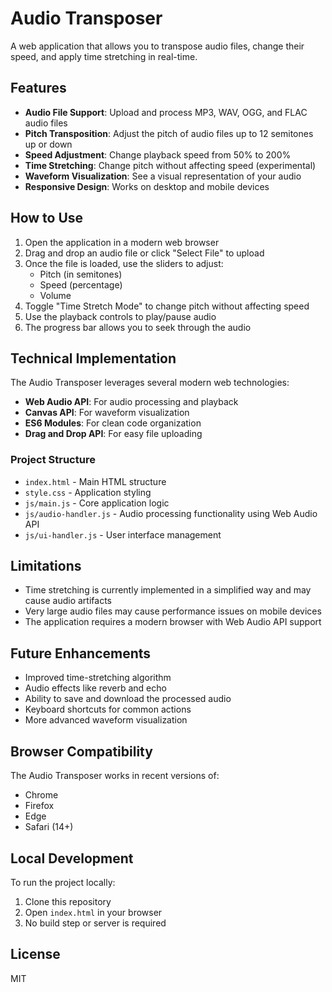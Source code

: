 # Audio Transposer

A web application that allows you to transpose audio files, change their speed, and apply time stretching in real-time.

## Features

- **Audio File Support**: Upload and process MP3, WAV, OGG, and FLAC audio files
- **Pitch Transposition**: Adjust the pitch of audio files up to 12 semitones up or down
- **Speed Adjustment**: Change playback speed from 50% to 200%
- **Time Stretching**: Change pitch without affecting speed (experimental)
- **Waveform Visualization**: See a visual representation of your audio
- **Responsive Design**: Works on desktop and mobile devices

## How to Use

1. Open the application in a modern web browser
2. Drag and drop an audio file or click "Select File" to upload
3. Once the file is loaded, use the sliders to adjust:
   - Pitch (in semitones)
   - Speed (percentage)
   - Volume
4. Toggle "Time Stretch Mode" to change pitch without affecting speed
5. Use the playback controls to play/pause audio
6. The progress bar allows you to seek through the audio

## Technical Implementation

The Audio Transposer leverages several modern web technologies:

- **Web Audio API**: For audio processing and playback
- **Canvas API**: For waveform visualization
- **ES6 Modules**: For clean code organization
- **Drag and Drop API**: For easy file uploading

### Project Structure

- `index.html` - Main HTML structure
- `style.css` - Application styling
- `js/main.js` - Core application logic
- `js/audio-handler.js` - Audio processing functionality using Web Audio API
- `js/ui-handler.js` - User interface management

## Limitations

- Time stretching is currently implemented in a simplified way and may cause audio artifacts
- Very large audio files may cause performance issues on mobile devices
- The application requires a modern browser with Web Audio API support

## Future Enhancements

- Improved time-stretching algorithm
- Audio effects like reverb and echo
- Ability to save and download the processed audio
- Keyboard shortcuts for common actions
- More advanced waveform visualization

## Browser Compatibility

The Audio Transposer works in recent versions of:
- Chrome
- Firefox
- Edge
- Safari (14+)

## Local Development

To run the project locally:

1. Clone this repository
2. Open `index.html` in your browser
3. No build step or server is required

## License

MIT